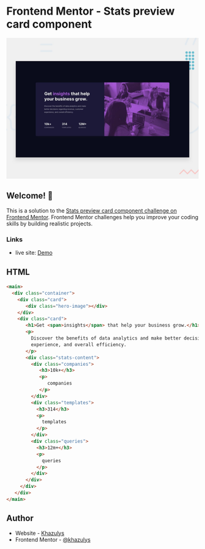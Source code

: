 # Frontend Mentor - Stats preview card component

![Design preview for the Stats preview card component coding challenge](./design/desktop-preview.jpg)

## Welcome! 👋

This is a solution to the [Stats preview card component challenge on Frontend Mentor](https://www.frontendmentor.io/challenges/stats-preview-card-component-8JqbgoU62). Frontend Mentor challenges help you improve your coding skills by building realistic projects. 


### Links

- live site: [Demo](https://3-column-preview-khazulys.vercel.app/)


## HTML
```html
<main>
  <div class="container">
    <div class="card">
       <div class="hero-image"></div>
    </div>
    <div class="card">
       <h1>Get <span>insights</span> that help your business grow.</h1>
       <p>
         Discover the benefits of data analytics and make better decisions regarding revenue, customer
         experience, and overall efficiency.
       </p>
       <div class="stats-content">
         <div class="companies">
            <h3>10k+</h3>
            <p>
               companies
            </p>
         </div>
         <div class="templates">
           <h3>314</h3>
           <p>
             templates
           </p>
         </div>
         <div class="queries">
           <h3>12m+</h3>
           <p>
             queries
           </p>
         </div>
       </div>
     </div>
   </div>
</main>

```

## Author

- Website - [Khazulys](https://khazulys.netlify.app)
- Frontend Mentor - [@khazulys](https://www.frontendmentor.io/profile/khazulys)
